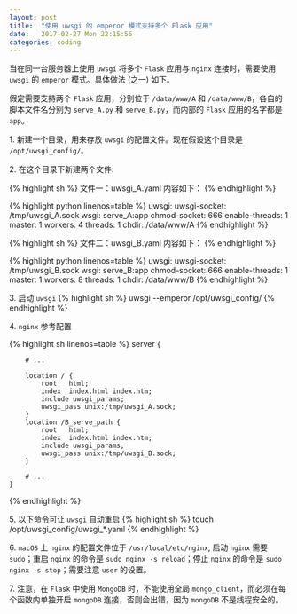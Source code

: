 ```yaml
---
layout: post
title:  "使用 uwsgi 的 emperor 模式支持多个 Flask 应用"
date:   2017-02-27 Mon 22:15:56
categories: coding
---
```


当在同一台服务器上使用 `uwsgi` 将多个 `Flask` 应用与 `nginx` 连接时，需要使用 `uwsgi` 的 `emperor` 模式。具体做法 (之一) 如下。

假定需要支持两个 `Flask` 应用，分别位于 `/data/www/A` 和 `/data/www/B`，各自的脚本文件名分别为 `serve_A.py` 和 `serve_B.py`，而内部的 `Flask` 应用的名字都是 `app`。

1\. 新建一个目录，用来存放 `uwsgi` 的配置文件。现在假设这个目录是 `/opt/uwsgi_config/`。

2\. 在这个目录下新建两个文件:

{% highlight sh %}
    文件一：uwsgi_A.yaml
    内容如下：
{% endhighlight %}

{% highlight python linenos=table %}
    uwsgi:
        uwsgi-socket: /tmp/uwsgi_A.sock
        wsgi: serve_A:app
        chmod-socket: 666
        enable-threads: 1
        master: 1
        workers: 4
        threads: 1
        chdir: /data/www/A
{% endhighlight %}

{% highlight sh %}
    文件二：uwsgi_B.yaml
    内容如下：
{% endhighlight %}

{% highlight python linenos=table %}
    uwsgi:
        uwsgi-socket: /tmp/uwsgi_B.sock
        wsgi: serve_B:app
        chmod-socket: 666
        enable-threads: 1
        master: 1
        workers: 8
        threads: 1
        chdir: /data/www/B
{% endhighlight %}

3\. 启动 `uwsgi`
{% highlight sh %}
    uwsgi --emperor /opt/uwsgi_config/
{% endhighlight %}

4\. `nginx` 参考配置

{% highlight sh linenos=table %}
    server {

        # ...

        location / {
            root   html;
            index  index.html index.htm;
            include uwsgi_params;
            uwsgi_pass unix:/tmp/uwsgi_A.sock;
        }
        location /B_serve_path {
            root   html;
            index  index.html index.htm;
            include uwsgi_params;
            uwsgi_pass unix:/tmp/uwsgi_B.sock;
        }

        # ...
    }
{% endhighlight %}

5\. 以下命令可让 `uwsgi` 自动重启
{% highlight sh %}
    touch /opt/uwsgi_config/uwsgi_*.yaml
{% endhighlight %}

6\. `macOS` 上 `nginx` 的配置文件位于 `/usr/local/etc/nginx`, 启动 `nginx` 需要 `sudo`；重启 `nginx` 的命令是 `sudo nginx -s reload`；停止 `nginx` 的命令是 `sudo nginx -s stop`；需要注意 `user` 的设置。

7\. 注意，在 `Flask` 中使用 `MongoDB` 时，不能使用全局 `mongo_client`，而必须在每个函数内单独开启 `mongoDB` 连接，否则会出错，因为 `mongoDB` 不是线程安全的。
